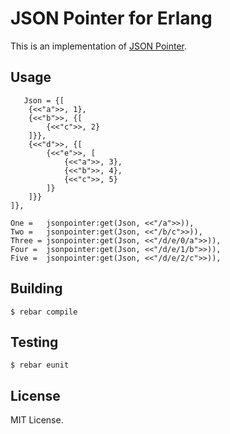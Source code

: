 # JSON Pointer for Erlang

This is an implementation of [JSON Pointer](http://tools.ietf.org/html/draft-pbryan-zyp-json-pointer-00).

## Usage

       Json = {[
        {<<"a">>, 1},
        {<<"b">>, {[
            {<<"c">>, 2}
        ]}},
        {<<"d">>, {[
            {<<"e">>, [
                {<<"a">>, 3},
                {<<"b">>, 4},
                {<<"c">>, 5}
            ]}
        ]}}
    ]},

    One =   jsonpointer:get(Json, <<"/a">>)),
    Two =   jsonpointer:get(Json, <<"/b/c">>)),
    Three = jsonpointer:get(Json, <<"/d/e/0/a">>)),
    Four =  jsonpointer:get(Json, <<"/d/e/1/b">>)),
    Five =  jsonpointer:get(Json, <<"/d/e/2/c">>)),

## Building

    $ rebar compile

## Testing

    $ rebar eunit

## License

MIT License.
